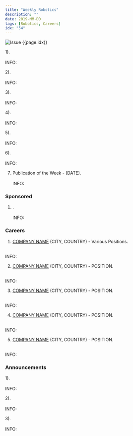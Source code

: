 ```yaml
---
title: "Weekly Robotics"
description: ""
date: 2019-MM-DD
tags: [Robotics, Careers]
idx: "54"
---
```

![Issue {{page.idx}}](/img/headers/{{page.idx}}.jpg "Issue {{page.idx}}")

1).
<br>[]()<br>
INFO:

2).
<br>[]()<br>
INFO:

3).
<br>[]()<br>
INFO:

4).
<br>[]()<br>
INFO:

5).
<br>[]()<br>
INFO:

6).
<br>[]()<br>
INFO:

7) Publication of the Week - (DATE).
<br>[]()<br>
INFO:

### Sponsored

1) .
<br>[]()<br>
INFO:

### Careers

1) [COMPANY NAME]() (CITY, COUNTRY) - Various Positions.
<br>
INFO:

2) [COMPANY NAME]() (CITY, COUNTRY) - POSITION.
<br>
INFO:

3) [COMPANY NAME]() (CITY, COUNTRY) - POSITION.
<br>
INFO:

4) [COMPANY NAME]() (CITY, COUNTRY) - POSITION.
<br>
INFO:

5) [COMPANY NAME]() (CITY, COUNTRY) - POSITION.
<br>
INFO:

### Announcements

1).
<br>[]()<br>
INFO:

2).
<br>[]()<br>
INFO:

3).
<br>[]()<br>
INFO:
